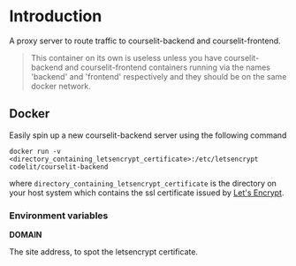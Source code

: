 # Introduction

A proxy server to route traffic to courselit-backend and courselit-frontend.

> This container on its own is useless unless you have courselit-backend and courselit-frontend containers running via the names 'backend' and 'frontend' respectively and they should be on the same docker network.

## Docker

Easily spin up a new courselit-backend server using the following command

```
docker run -v <directory_containing_letsencrypt_certificate>:/etc/letsencrypt codelit/courselit-backend
```

where `directory_containing_letsencrypt_certificate` is the directory on your host system which contains the ssl certificate issued by [Let's Encrypt](https://letsencrypt.org/).

### Environment variables

**DOMAIN**

The site address, to spot the letsencrypt certificate.